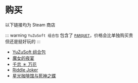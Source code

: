 # 购买

以下链接均为 Steam 商店

::: warning
`YuZuSoft 组合包` 包含了 [`PARQUET`](https://store.steampowered.com/app/1662840/)，价格会比单独购买贵
\
但还是挺好玩的
:::

- [YuZuSoft 组合包](https://store.steampowered.com/bundle/18379/)
- [魔女的夜宴](https://store.steampowered.com/app/888790/)
- [千恋 ＊ 万花](https://store.steampowered.com/app/1144400/)
- [Riddle Joker](https://store.steampowered.com/app/1277930/)
- [星光咖啡馆与死神之蝶](https://store.steampowered.com/app/1829980/)
